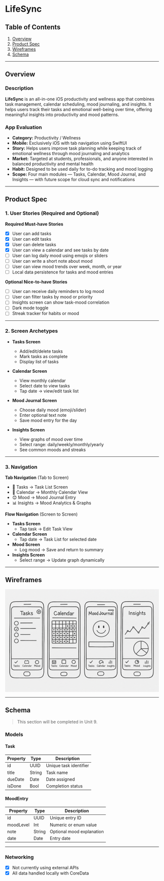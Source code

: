 # LifeSync

## Table of Contents
1. [Overview](#overview)  
2. [Product Spec](#product-spec)  
3. [Wireframes](#wireframes)  
4. [Schema](#schema)  

---

## Overview

### Description
**LifeSync** is an all-in-one iOS productivity and wellness app that combines task management, calendar scheduling, mood journaling, and insights. It helps users track their tasks and emotional well-being over time, offering meaningful insights into productivity and mood patterns.

### App Evaluation
- **Category:** Productivity / Wellness  
- **Mobile:** Exclusively iOS with tab navigation using SwiftUI  
- **Story:** Helps users improve task planning while keeping track of emotional wellness through mood journaling and analytics  
- **Market:** Targeted at students, professionals, and anyone interested in balanced productivity and mental health  
- **Habit:** Designed to be used daily for to-do tracking and mood logging  
- **Scope:** Four main modules — Tasks, Calendar, Mood Journal, and Insights — with future scope for cloud sync and notifications  

---

## Product Spec

### 1. User Stories (Required and Optional)

**Required Must-have Stories**
- [x] User can add tasks  
- [x] User can edit tasks  
- [x] User can delete tasks  
- [x] User can view a calendar and see tasks by date  
- [ ] User can log daily mood using emojis or sliders  
- [ ] User can write a short note about mood  
- [ ] User can view mood trends over week, month, or year  
- [ ] Local data persistence for tasks and mood entries  

**Optional Nice-to-have Stories**
- [ ] User can receive daily reminders to log mood  
- [ ] User can filter tasks by mood or priority  
- [ ] Insights screen can show task-mood correlation  
- [ ] Dark mode toggle  
- [ ] Streak tracker for habits or mood  

---

### 2. Screen Archetypes

- **Tasks Screen**
  - Add/edit/delete tasks  
  - Mark tasks as complete  
  - Display list of tasks  

- **Calendar Screen**
  - View monthly calendar  
  - Select date to view tasks  
  - Tap date → view/edit task list  

- **Mood Journal Screen**
  - Choose daily mood (emoji/slider)  
  - Enter optional text note  
  - Save mood entry for the day  

- **Insights Screen**
  - View graphs of mood over time  
  - Select range: daily/weekly/monthly/yearly  
  - See common moods and streaks  

---

### 3. Navigation

**Tab Navigation** (Tab to Screen)  
- 📝 Tasks → Task List Screen  
- 📅 Calendar → Monthly Calendar View  
- 😊 Mood → Mood Journal Entry  
- 📊 Insights → Mood Analytics & Graphs  

**Flow Navigation** (Screen to Screen)  
- **Tasks Screen**
  - Tap task → Edit Task View  
- **Calendar Screen**
  - Tap date → Task List for selected date  
- **Mood Screen**
  - Log mood → Save and return to summary  
- **Insights Screen**
  - Select range → Update graph dynamically  

---

## Wireframes

![Wireframe Preview](wireframe.png)

---

## Schema 

> This section will be completed in Unit 9.

### Models

#### Task
| Property | Type   | Description            |
|----------|--------|------------------------|
| id       | UUID   | Unique task identifier |
| title    | String | Task name              |
| dueDate  | Date   | Date assigned          |
| isDone   | Bool   | Completion status      |

#### MoodEntry
| Property  | Type   | Description               |
|-----------|--------|---------------------------|
| id        | UUID   | Unique entry ID           |
| moodLevel | Int    | Numeric or enum value     |
| note      | String | Optional mood explanation |
| date      | Date   | Entry date                |

---

### Networking
- [X] Not currently using external APIs  
- [X] All data handled locally with CoreData
